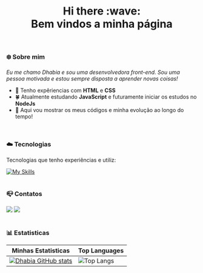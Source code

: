 <h1 align="center">
  Hi there :wave:
  <br>
  Bem vindos a minha página
</h1>
<br>

### :snowflake: Sobre mim

<p>
  <em>
    Eu me chamo Dhabia e sou uma desenvolvedora front-end. Sou uma pessoa motivada e estou sempre disposta a aprender novas coisas!
  </em>
</p>

- :maple_leaf: Tenho expêriencias com <strong>HTML</strong> e <strong>CSS</strong>
- :four_leaf_clover: Atualmente estudando <strong>JavaScript</strong> e futuramente iniciar os estudos no <strong>NodeJs</strong>
- :blossom: Aqui vou mostrar os meus códigos e minha evolução ao longo do tempo!

<br>

### :cloud: Tecnologias
Tecnologias que tenho experiências e utiliz: <br>

[![My Skills](https://skillicons.dev/icons?i=html,css,javascript)](https://skillicons.dev)<br><br>

### :mailbox_closed: Contatos

<div>
  <a href="https://www.linkedin.com/in/dhabiaramos/" target="_blank"><img src="https://img.shields.io/badge/-LinkedIn-%230077B5?style=for-the-badge&logo=linkedin&logoColor=white" target="_blank"></a>
  <a href = "mailto:dhairamosinacio@gmail.coms"><img src="https://img.shields.io/badge/-Gmail-%23333?style=for-the-badge&logo=gmail&logoColor=white" target="_blank"></a>
</div><br>

### :bar_chart: Estatisticas

| Minhas Estatisticas                                                                                                                           | Top Languages                                                                                           |         
| --------------------------------------------------------------------------------------------------------------------------------------------- | ------------------------------------------------------------------------------------------------------- |
| [![Dhabia GitHub stats](https://github-readme-stats.vercel.app/api?username=DhabiaRamos)](https://github.com/anuraghazra/github-readme-stats) | ![Top Langs](https://github-readme-stats.vercel.app/api/top-langs/?username=DhabiaRamos&layout=compact) |
